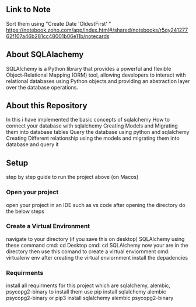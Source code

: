 ## Link to Note
Sort them using "Create Date 'OldestFirst' " 
https://notebook.zoho.com/app/index.html#/shared/notebooks/r5oy24127762f107a46b281cc48001b06e11b/notecards

## About SQLAlachemy
SQLAlchemy is a Python library that provides a powerful and flexible Object-Relational Mapping (ORM) tool, allowing developers to interact with relational databases using Python objects and providing an abstraction layer over the database operations.

## About this Repository
In this i have implemented the basic concepts of sqlalchemy
How to connect your database with sqlalchemy 
Creating Models and Migrating them into database tables
Query the database using python and sqlalchemy
Creating Different relationship using the models and migrating them into database and query it

## Setup 
step by step guide to run the project above (on Macos)

### Open your project
open your project in an IDE such as vs code 
after opening the directory 
do the below steps 

### Create a Virtual Environment
navigate to your directory (if you save this on desktop) SQLAlchemy using these command
cmd: cd Desktop
cmd: cd SQLAlchemy
now your are in the directory
then use this comand to create a virtual enviornment
cmd: virtualenv env
after creating the virtual enviornment install the depadencies

### Requirments
install all requirments for this project which are 
sqlalchemy, alembic, psycopg2-binary
to install them use 
pip install sqlalchemy alembic psycopg2-binary 
or
pip3 install sqlalchemy alembic psycopg2-binary

